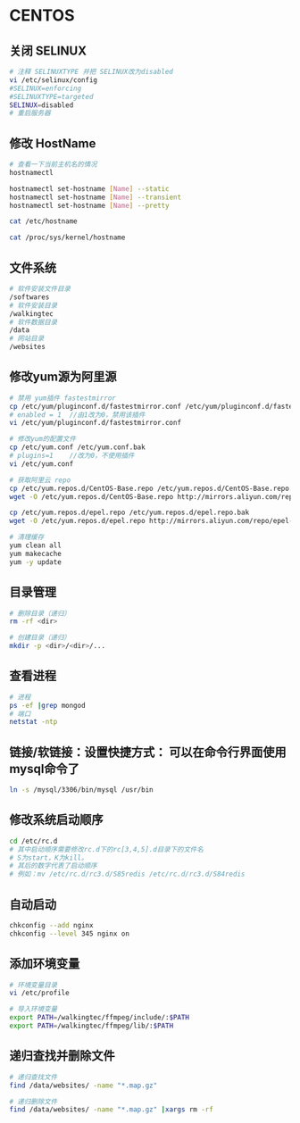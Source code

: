 # CENTOS

## 关闭 SELINUX

```bash
# 注释 SELINUXTYPE 并把 SELINUX改为disabled
vi /etc/selinux/config
#SELINUX=enforcing
#SELINUXTYPE=targeted
SELINUX=disabled
# 重启服务器
```

## 修改 HostName

```bash
# 查看一下当前主机名的情况
hostnamectl

hostnamectl set-hostname [Name] --static
hostnamectl set-hostname [Name] --transient
hostnamectl set-hostname [Name] --pretty

cat /etc/hostname

cat /proc/sys/kernel/hostname

```

## 文件系统

``` bash
# 软件安装文件目录
/softwares
# 软件安装目录
/walkingtec
# 软件数据目录
/data
# 网站目录
/websites
```

## 修改yum源为阿里源

```bash
# 禁用 yum插件 fastestmirror
cp /etc/yum/pluginconf.d/fastestmirror.conf /etc/yum/pluginconf.d/fastestmirror.conf.bak
# enabled = 1  //由1改为0，禁用该插件
vi /etc/yum/pluginconf.d/fastestmirror.conf

# 修改yum的配置文件
cp /etc/yum.conf /etc/yum.conf.bak
# plugins=1    //改为0，不使用插件
vi /etc/yum.conf

# 获取阿里云 repo
cp /etc/yum.repos.d/CentOS-Base.repo /etc/yum.repos.d/CentOS-Base.repo.bak
wget -O /etc/yum.repos.d/CentOS-Base.repo http://mirrors.aliyun.com/repo/Centos-7.repo

cp /etc/yum.repos.d/epel.repo /etc/yum.repos.d/epel.repo.bak
wget -O /etc/yum.repos.d/epel.repo http://mirrors.aliyun.com/repo/epel-7.repo

# 清理缓存
yum clean all
yum makecache
yum -y update

```

## 目录管理

```bash
# 删除目录（递归）
rm -rf <dir>

# 创建目录（递归）
mkdir -p <dir>/<dir>/...
```

## 查看进程

```bash
# 进程
ps -ef |grep mongod
# 端口
netstat -ntp
```

## 链接/软链接：设置快捷方式： 可以在命令行界面使用mysql命令了

```bash
ln -s /mysql/3306/bin/mysql /usr/bin
```

## 修改系统启动顺序

```bash
cd /etc/rc.d
# 其中启动顺序需要修改rc.d下的rc[3,4,5].d目录下的文件名
# S为start，K为kill。
# 其后的数字代表了启动顺序
# 例如：mv /etc/rc.d/rc3.d/S85redis /etc/rc.d/rc3.d/S84redis
```

## 自动启动

```bash
chkconfig --add nginx
chkconfig --level 345 nginx on
```

## 添加环境变量

``` bash
# 环境变量目录
vi /etc/profile

# 导入环境变量
export PATH=/walkingtec/ffmpeg/include/:$PATH
export PATH=/walkingtec/ffmpeg/lib/:$PATH

```

## 递归查找并删除文件

```bash
# 递归查找文件
find /data/websites/ -name "*.map.gz"

# 递归删除文件
find /data/websites/ -name "*.map.gz" |xargs rm -rf

```
